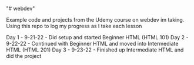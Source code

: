 "# webdev" 


Example code and projects from the Udemy course on webdev im taking. Using this repo to log my progress as I take each lesson

Day 1 - 9-21-22 - Did setup and started Beginner HTML (HTML 101)
Day 2 - 9-22-22 - Continued with Beginner HTML and moved into Intermediate HTML (HTML 201)
Day 3 - 9-23-22 - Finished up Intermediate HTML and did the project